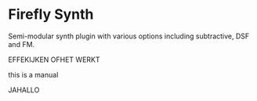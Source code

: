 # Firefly Synth

Semi-modular synth plugin with various options including subtractive, DSF and FM.

EFFEKIJKEN OFHET WERKT

this is a manual

JAHALLO